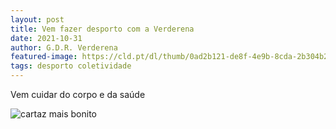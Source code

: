 ```yaml
---
layout: post
title: Vem fazer desporto com a Verderena
date: 2021-10-31
author: G.D.R. Verderena
featured-image: https://cld.pt/dl/thumb/0ad2b121-de8f-4e9b-8cda-2b304b29da26/67723108_2863075450372499_4311784798793236480_o.jpg?size=xl&crop=false&format=jpeg
tags: desporto coletividade
---
```


Vem cuidar do corpo e da saúde

![cartaz mais bonito](https://cld.pt/dl/thumb/0ad2b121-de8f-4e9b-8cda-2b304b29da26/67723108_2863075450372499_4311784798793236480_o.jpg?size=xl&crop=false&format=jpeg)

